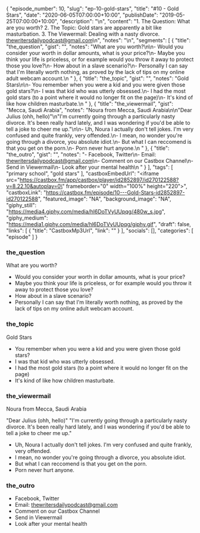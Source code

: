 {
	"episode_number": 10,
	"slug": "ep-10-gold-stars",
	"title": "#10 - Gold Stars",
	"date": "2020-06-05T07:00:00+10:00",
	"publishDate": "2019-05-25T07:00:00+10:00",
	"description": "\n",
	"content": "1. The Question: What are you worth? 2. The Topic: Gold stars are apparently a bit like masturbation. 3. The Viewermail: Dealing with a nasty divorce. thewritersdailypodcast@gmail.com\n",
	"notes": "\n",
	"segments": [
		{
			"title": "the_question",
			"gist": "",
			"notes": "What are you worth?\n\n- Would you consider your worth in dollar amounts, what is your price?\n- Maybe you think your life is priceless, or for example would you throw it away to protect those you love?\n- How about in a slave scenario?\n- Personally I can say that I'm literally worth nothing, as proved by the lack of tips on my online adult webcam account.\n      "
		},
		{
			"title": "the_topic",
			"gist": "",
			"notes": "Gold Stars\n\n- You remember when you were a kid and you were given those gold stars?\n- I was that kid who was utterly obsessed.\n- I had the most gold stars (to a point where it would no longer fit on the page)\n- It's kind of like how children masturbate.\n      "
		},
		{
			"title": "the_viewermail",
			"gist": "Mecca, Saudi Arabia",
			"notes": "Noura from Mecca, Saudi Arabia\n\n\"Dear Julius (ohh, hello)\"\n\"I'm currently going through a particularly nasty divorce. It's been really hard lately, and I was wondering if you'd be able to tell a joke to cheer me up.\"\n\n- Uh, Noura I actually don't tell jokes. I'm very confused and quite frankly, very offended.\n- I mean, no wonder you're going through a divorce, you absolute idiot.\n- But what I can reccomend is that you get on the porn.\n- Porn never hurt anyone.\n      "
		},
		{
			"title": "the_outro",
			"gist": "",
			"notes": "- Facebook, Twitter\n- Email: thewritersdailypodcast@gmail.com\n- Comment on our Castbox Channel\n- Send in Viewermail\n- Look after your mental health\n      "
		}
	],
	"tags": [
		"primary school",
		"gold stars"
	],
	"castboxEmbedUrl": "<iframe src=\"https://castbox.fm/app/castbox/player/id2852897/id270122588?v=8.22.10&autoplay=0\" frameborder=\"0\" width=\"100%\" height=\"220\"></iframe>",
	"castboxLink": "https://castbox.fm/episode/10---Gold-Stars-id2852897-id270122588",
	"featured_image": "NA",
	"background_image": "NA",
	"giphy_still": "https://media4.giphy.com/media/hl6DoTVyUUpqg/480w_s.jpg",
	"giphy_medium": "https://media1.giphy.com/media/hl6DoTVyUUpqg/giphy.gif",
	"draft": false,
	"links": [
		{
			"title": "CastboxMp3Url",
			"link": ""
		}
	],
	"socials": [],
	"categories": [
		"episode"
	]
}

### the_question

What are you worth?

- Would you consider your worth in dollar amounts, what is your price?
- Maybe you think your life is priceless, or for example would you throw it away to protect those you love?
- How about in a slave scenario?
- Personally I can say that I'm literally worth nothing, as proved by the lack of tips on my online adult webcam account.
      
### the_topic

Gold Stars

- You remember when you were a kid and you were given those gold stars?
- I was that kid who was utterly obsessed.
- I had the most gold stars (to a point where it would no longer fit on the page)
- It's kind of like how children masturbate.
      
### the_viewermail

Noura from Mecca, Saudi Arabia

"Dear Julius (ohh, hello)"
"I'm currently going through a particularly nasty divorce. It's been really hard lately, and I was wondering if you'd be able to tell a joke to cheer me up."

- Uh, Noura I actually don't tell jokes. I'm very confused and quite frankly, very offended.
- I mean, no wonder you're going through a divorce, you absolute idiot.
- But what I can reccomend is that you get on the porn.
- Porn never hurt anyone.
      
### the_outro

- Facebook, Twitter
- Email: thewritersdailypodcast@gmail.com
- Comment on our Castbox Channel
- Send in Viewermail
- Look after your mental health
      
